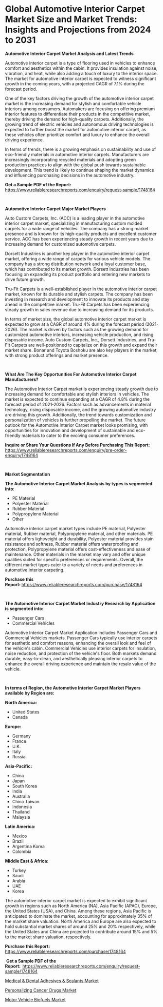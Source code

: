 <p><h1>Global Automotive Interior Carpet Market Size and Market Trends: Insights and Projections from 2024 to 2031</h1></p><p><strong>Automotive Interior Carpet Market Analysis and Latest Trends</strong></p>
<p><p>Automotive interior carpet is a type of flooring used in vehicles to enhance comfort and aesthetics within the cabin. It provides insulation against noise, vibration, and heat, while also adding a touch of luxury to the interior space. The market for automotive interior carpet is expected to witness significant growth in the coming years, with a projected CAGR of 7.1% during the forecast period.</p><p>One of the key factors driving the growth of the automotive interior carpet market is the increasing demand for stylish and comfortable vehicle interiors among consumers. Automakers are focusing on offering premium interior features to differentiate their products in the competitive market, thereby driving the demand for high-quality carpets. Additionally, the growing trend of electric vehicles and autonomous driving technologies is expected to further boost the market for automotive interior carpet, as these vehicles often prioritize comfort and luxury to enhance the overall driving experience.</p><p>In terms of trends, there is a growing emphasis on sustainability and use of eco-friendly materials in automotive interior carpets. Manufacturers are increasingly incorporating recycled materials and adopting green production practices to align with the global push towards sustainable development. This trend is likely to continue shaping the market dynamics and influencing purchasing decisions in the automotive industry.</p></p>
<p><strong>Get a Sample PDF of the Report:&nbsp;</strong> <a href="https://www.reliableresearchreports.com/enquiry/request-sample/1748164">https://www.reliableresearchreports.com/enquiry/request-sample/1748164</a></p>
<p>&nbsp;</p>
<p><strong>Automotive Interior Carpet Major Market Players</strong></p>
<p><p>Auto Custom Carpets, Inc. (ACC) is a leading player in the automotive interior carpet market, specializing in manufacturing custom molded carpets for a wide range of vehicles. The company has a strong market presence and is known for its high-quality products and excellent customer service. ACC has been experiencing steady growth in recent years due to increasing demand for customized automotive carpets.</p><p>Dorsett Industries is another key player in the automotive interior carpet market, offering a wide range of carpets for various vehicle models. The company has a strong distribution network and a loyal customer base, which has contributed to its market growth. Dorsett Industries has been focusing on expanding its product portfolio and entering new markets to drive future growth.</p><p>Tru-Fit Carpets is a well-established player in the automotive interior carpet market, known for its durable and stylish carpets. The company has been investing in research and development to innovate its products and stay ahead in the competitive market. Tru-Fit Carpets has been experiencing steady growth in sales revenue due to increasing demand for its products.</p><p>In terms of market size, the global automotive interior carpet market is expected to grow at a CAGR of around 4% during the forecast period (2021-2026). The market is driven by factors such as the growing demand for customized automotive interiors, increasing vehicle production, and rising disposable income. Auto Custom Carpets, Inc., Dorsett Industries, and Tru-Fit Carpets are well-positioned to capitalize on this growth and expand their market share. Bonar and Toyota Boshoku are also key players in the market, with strong product offerings and market presence.</p></p>
<p>&nbsp;</p>
<p><strong>What Are The Key Opportunities For Automotive Interior Carpet Manufacturers?</strong></p>
<p><p>The Automotive Interior Carpet market is experiencing steady growth due to increasing demand for comfortable and stylish interiors in vehicles. The market is expected to continue expanding at a CAGR of 4.8% during the forecast period of 2021-2026. Factors such as advancements in material technology, rising disposable income, and the growing automotive industry are driving this growth. Additionally, the trend towards customization and personalization of vehicles is further propelling the market. The future outlook for the Automotive Interior Carpet market looks promising, with opportunities for innovation and development of sustainable and eco-friendly materials to cater to the evolving consumer preferences.</p></p>
<p><strong>Inquire or Share Your Questions If Any Before Purchasing This Report:</strong> <a href="https://www.reliableresearchreports.com/enquiry/pre-order-enquiry/1748164">https://www.reliableresearchreports.com/enquiry/pre-order-enquiry/1748164</a></p>
<p>&nbsp;</p>
<p><strong>Market Segmentation</strong></p>
<p><strong>The Automotive Interior Carpet Market Analysis by types is segmented into:</strong></p>
<p><ul><li>PE Material</li><li>Polyester Material</li><li>Rubber Material</li><li>Polypropylene Material</li><li>Other</li></ul></p>
<p><p>Automotive interior carpet market types include PE material, Polyester material, Rubber material, Polypropylene material, and other materials. PE material offers lightweight and durability, Polyester material provides stain resistance and softness, Rubber material offers waterproofing and protection, Polypropylene material offers cost-effectiveness and ease of maintenance. Other materials in the market may vary and offer unique qualities suited for specific preferences or requirements. Overall, the different market types cater to a variety of needs and preferences in automotive interior carpeting.</p></p>
<p><strong>Purchase this Report:&nbsp;</strong><a href="https://www.reliableresearchreports.com/purchase/1748164">https://www.reliableresearchreports.com/purchase/1748164</a></p>
<p>&nbsp;</p>
<p><strong>The Automotive Interior Carpet Market Industry Research by Application is segmented into:</strong></p>
<p><ul><li>Passenger Cars</li><li>Commercial Vehicles</li></ul></p>
<p><p>Automotive Interior Carpet Market Application includes Passenger Cars and Commercial Vehicles markets. Passenger Cars typically use interior carpets for aesthetic and comfort reasons, enhancing the overall look and feel of the vehicle's cabin. Commercial Vehicles use interior carpets for insulation, noise reduction, and protection of the vehicle's floor. Both markets demand durable, easy-to-clean, and aesthetically pleasing interior carpets to enhance the overall driving experience and maintain the resale value of the vehicle.</p></p>
<p>&nbsp;</p>
<p><strong>In terms of Region, the Automotive Interior Carpet Market Players available by Region are:</strong></p>
<p>
    <p> <strong> North America: </strong>
        <ul>
            <li>United States</li>
            <li>Canada</li>
        </ul>
        </p> 
    <p> <strong> Europe: </strong>
        <ul>
            <li>Germany</li>
            <li>France</li>
            <li>U.K.</li>
            <li>Italy</li>
            <li>Russia</li>
        </ul>
        </p> 
    <p> <strong> Asia-Pacific: </strong>
        <ul>
            <li>China</li>
            <li>Japan</li>
            <li>South Korea</li>
            <li>India</li>
            <li>Australia</li>
            <li>China Taiwan</li>
            <li>Indonesia</li>
            <li>Thailand</li>
            <li>Malaysia</li>
        </ul>
        </p> 
    <p> <strong> Latin America: </strong>
        <ul>
            <li>Mexico</li>
            <li>Brazil</li>
            <li>Argentina Korea</li>
            <li>Colombia</li>
        </ul>
        </p> 
    <p> <strong> Middle East & Africa: </strong>
        <ul>
            <li>Turkey</li>
            <li>Saudi</li>
            <li>Arabia</li>
            <li>UAE</li>
            <li>Korea</li>
        </ul>
    </p>
    </p>
<p><p>The automotive interior carpet market is expected to exhibit significant growth in regions such as North America (NA), Asia Pacific (APAC), Europe, the United States (USA), and China. Among these regions, Asia Pacific is anticipated to dominate the market, accounting for approximately 35% of the market share valuation. North America and Europe are also expected to hold substantial market shares of around 25% and 20% respectively, while the United States and China are projected to contribute around 15% and 5% to the market share valuation, respectively.</p></p>
<p><strong>Purchase this Report: </strong><a href="https://www.reliableresearchreports.com/purchase/1748164">https://www.reliableresearchreports.com/purchase/1748164</a></p>
<p>&nbsp;<strong>Get a Sample PDF of the Report:&nbsp;&nbsp;</strong><a href="https://www.reliableresearchreports.com/enquiry/request-sample/1748164">https://www.reliableresearchreports.com/enquiry/request-sample/1748164</a></p>
<p><strong></strong></p>
<p><p><a href="https://view.publitas.com/reportprime-1/medical-dental-adhesives-sealants-market-share-market-new-trends-analysis-report-by-type-by-application-by-end-use-by-region-and-segment-forecasts-2023-2030/">Medical & Dental Adhesives & Sealants Market</a></p><p><a href="https://view.publitas.com/reportprime-1/personalizing-cancer-drugs-market-size-evaluating-its-market-trends-growth-and-projections-2023-2030/">Personalizing Cancer Drugs Market</a></p><p><a href="https://view.publitas.com/reportprime-1/motor-vehicle-biofuels-market-size-growth-outlook-from-2023-to-2030-projecting-at-markets-trends-analysis-by-application-regional-outlook-and-revenue/">Motor Vehicle Biofuels Market</a></p></p>